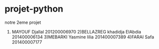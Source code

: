 # projet-python
notre 2eme projet
1) MAYOUF Djallal 201200006970 
2)BELLAZREG khadidja ElAbdia 201400006134
3)MEBARKI Yasmine lilia 201400007389
4)FARAI Safa 201400007177 


